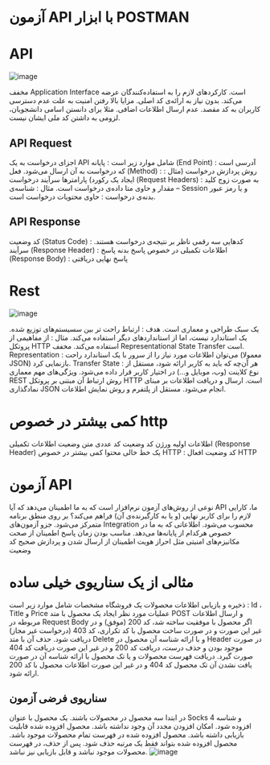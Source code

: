 # آزمون API با ابزار POSTMAN
# API
![image](https://voyager.postman.com/illustration/diagram-what-is-an-api-postman-illustration.svg)

مخفف Application Interface است.
کارکردهای لازم را به استفاده‌کنندگان عرضه می‌کند.
بدون نیاز به ارائه‌ی کد اصلی.
مزایا
بالا رفتن امنیت به علت عدم دسترسی کاربران به کد مقصد.
عدم ارسال اطلاعات اضافی.
مثلا برای دانستن اسامی دانشجویان، لزومی به داشتن کد ملی ایشان نیست.
## API Request
اجزای درخواست به یک API شامل موارد زیر است :
پایانه (End Point) : آدرسی است که درخواست به آن ارسال می‌شود.
فعل (Method) : روش پردازش درخواست (مثال : ایجاد یک رکورد)
پارامتر‌ها
سرآیند درخواست (Request Headers) : به صورت زوج کلید – مقدار و حاوی متا داده‌ی درخواست است.
مثال : شناسه‌ی Session و یا رمز عبور
بدنه‌ی درخواست : حاوی محتویات درخواست است.

## API Response
کد وضعیت (Status Code)  : کدهایی سه رقمی ناظر بر نتیجه‌ی درخواست هستند.
سرآیند (Response Header) : اطلاعات تکمیلی در خصوص پاسخ
بدنه پاسخ (Response Body)  : پاسخ نهایی دریافتی
# Rest
![image]("https://www.opc-router.com/wp-content/uploads/2024/01/rest-api.png")

یک سبک طراحی و معماری است.
هدف : ارتباط راحت تر بین سسیستم‌های توزیع شده.
یک استاندارد نیست، اما از استانداردهای دیگر استفاده می‌کند.
مثال : از مفاهیمی از پروتکل HTTP استفاده می‌کند.
مخفف Representational State Transfer است.
Representation : می‌توان اطلاعات مورد نیاز را از سرور با یک استاندارد راحت (معمولا JSON) بازنمایی کرد.
Transfer State : هر آن‌چه که باید به کاربر ارائه شود، مستقل از نوع کلاینت (وب، موبایل و...) در اختیار کاربر قرار داده می‌شود. 
ویژگی‌های مهم معماری REST
روش ارتباط آن مبتنی بر پروتکل HTTP است.
ارسال و دریافت اطلاعات بر مبنای نمادگذاری JSON انجام می‌شود.
مستقل از پلتفرم و روش نمایش اطلاعات.
 # کمی بیشتر در خصوص http
اطلاعات اولیه
ورژن
کد وضعیت
کد عددی
متن وضعیت
اطلاعات تکمیلی (Response Header)
یک خط خالی
محتوا
کمی بیشتر در خصوص HTTP : کد وضعیت
افعال HTTP
# آزمون API
نوعی از روش‌های آزمون نرم‌افزار است که به ما اطمینان می‌دهد که آیا API ما، کارایی لازم را برای کاربر نهایی (و یا به کارگیرنده‌ی آن) فراهم می‌کند؟
بر روی منطق برنامه متمرکز می‌شود.
جزو آزمون‌های Integration محسوب می‌شود.
اطلاعاتی که به ما در خصوص هرکدام از پایانه‌ها می‌دهد.
مناسب بودن زمان پاسخ
اطمینان از صحت مکانیزم‌های امنیتی مثل احراز هویت
اطمینان از ارسال شدن و پردازش صحیح کد وضعیت

# مثالی از یک سناریوی خیلی ساده 
ذخیره و بازیابی اطلاعات محصولات یک فروشگاه
مشخصات شامل موارد زیر است : Id ، Title و Price
عملیات مورد نظر
ایجاد یک محصول با متد POST و ارسال اطلاعات مربوطه در Request Body
اگر محصول با موفقیت ساخته شد، کد 200 (موفق) و در غیر این صورت و در صورت ساخت محصول با کد تکراری، کد 403 (درخواست غیر مجاز) دریافت شود.
حذف آن با متد Delete و با ارائه شناسه آن محصول در Header
در صورت موجود بودن و حذف درست، دریافت کد 200 و در غیر این صورت دریافت کد 404 صورت گیرد.
دریافت فهرست محصولات و یا تک محصول با ارائه شناسه آن
در صورت یافت نشدن آن تک محصول کد 404 و در غیر این صورت اطلاعات محصول با کد 200 ارائه شود.
## سناریوی فرضی آزمون
در ابتدا سه محصول در محصولات باشند.
یک محصول با عنوان Socks و شناسه 4 افزوده شود.
امکان افزودن مجدد آن وجود نداشته باشد.
محصول افزوده شده قابلیت بازیابی داشته باشد.
محصول افزوده شده در فهرست تمام محصولات موجود باشد.
محصول افزوده شده بتواند فقط یک مرتبه حذف شود.
پس از حذف، در فهرست محصولات موجود نباشد و قابل بازیابی نیز نباشد. 
![image](https://github.com/yahyaPoursoltani/Product-CRUD/assets/14939079/d7a86a97-4915-432a-b7fb-679666d78ccc)
